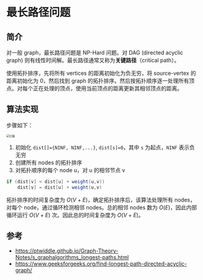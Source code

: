 # 最长路径问题

## 简介

对一般 graph，最长路径问题是 NP-Hard 问题。对 DAG (directed acyclic graph) 则有线性时间解。最长路径通常又称为**关键路径**（critical path）。

使用拓扑排序，先将所有 vertices 的距离初始化为负无穷，将 source-vertex 的距离初始化为 0，然后找到 graph 的拓扑排序。然后按拓扑顺序逐一处理所有顶点。对每个正在处理的顶点，使用当前顶点的距离更新其相邻顶点的距离。

## 算法实现

步骤如下：

<img src="./images/LongestPath-2.png" alt="灯箱" style="zoom:50%;" />

1. 初始化 `dist[]={NINF, NINF,...}`, `dist[s]=0`，其中 `s` 为起点，`NINF` 表示负无穷
2. 创建所有 nodes 的拓扑排序
3. 对拓扑顺序的每个 node u，对 u 的相邻节点 v

```java
if (dist[v] < dist[u] + weight(u,v))
    dist[v] = dist[u] + weight(u,v)
```

拓扑排序的时间复杂度为 $O(V+E)$，确定拓扑排序后，该算法处理所有 nodes，对每个 node，通过循环检测相邻 nodes。总的相邻 nodes 数为 $O(E)$，因此内部循环运行 $O(V+E)$ 次。因此总的时间复杂度为 $O(V+E)$。



## 参考

- https://ptwiddle.github.io/Graph-Theory-Notes/s_graphalgorithms_longest-paths.html
- https://www.geeksforgeeks.org/find-longest-path-directed-acyclic-graph/